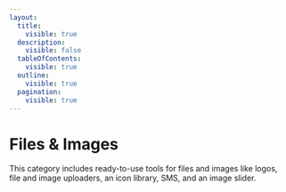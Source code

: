 ```yaml
---
layout:
  title:
    visible: true
  description:
    visible: false
  tableOfContents:
    visible: true
  outline:
    visible: true
  pagination:
    visible: true
---
```


# Files & Images

This category includes ready-to-use tools for files and images like logos, file and image uploaders, an icon library, SMS, and an image slider.
